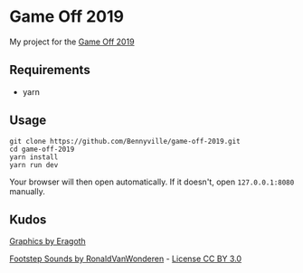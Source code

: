 # Game Off 2019

My project for the [Game Off 2019](https://itch.io/jam/game-off-2019)

## Requirements

- yarn

## Usage

```
git clone https://github.com/Bennyville/game-off-2019.git
cd game-off-2019
yarn install
yarn run dev
```

Your browser will then open automatically. If it doesn't, open `127.0.0.1:8080` manually.

## Kudos

[Graphics by Eragoth](https://eragoth.itch.io/eragoths-tiny-platform-shooter)

[Footstep Sounds by RonaldVanWonderen](https://freesound.org/people/RonaldVanWonderen/sounds/110099/) - [License CC BY 3.0](https://creativecommons.org/licenses/by/3.0/)